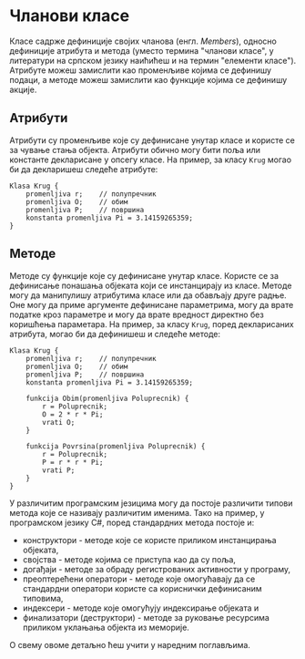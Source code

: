 # Чланови класе

Класе садрже дефиниције својих чланова (енгл. *Members*), односно дефиниције
атрибута и метода (уместо термина "чланови класе", у литератури на српском
језику наићићеш и на термин "елементи класе"). Атрибуте можеш замислити као
променљиве којима се дефинишу подаци, а методе можеш замислити као функције
којима се дефинишу акције.

## Атрибути

Атрибути су променљиве које су дефинисане унутар класе и користе се за
чување стања објекта. Атрибути обично могу бити поља или константе декларисане
у опсегу класе. На пример, за класу `Krug` могао би да декларишеш следеће
атрибуте:

```text
Klasa Krug {
    promenljiva r;    // полупречник
    promenljiva O;    // обим
    promenljiva P;    // површина
    konstanta promenljiva Pi = 3.14159265359;
}
```

## Методе

Методе су функције које су дефинисане унутар класе. Користе се за дефинисање
понашања објеката који се инстанцирају из класе. Методе могу да манипулишу
атрибутима класе или да обављају друге радње. Оне могу да приме аргументе
дефинисане параметрима, могу да врате податке кроз параметре и могу да врате
вредност директно без коришћења параметара. На пример, за класу `Krug`, поред
декларисаних атрибута, могао би да дефинишеш и следеће методе:

```text
Klasa Krug {
    promenljiva r;    // полупречник
    promenljiva O;    // обим
    promenljiva P;    // површина
    konstanta promenljiva Pi = 3.14159265359;

    funkcija Obim(promenljiva Poluprecnik) {
        r = Poluprecnik;
        O = 2 * r * Pi;
        vrati O;
    }

    funkcija Povrsina(promenljiva Poluprecnik) {
        r = Poluprecnik;
        P = r * r * Pi;
        vrati P;
    }
}
```

У различитим програмским језицима могу да постоје различити типови метода које
се називају различитим именима. Тако на пример, у програмском језику C#, поред
стандардних метода постоје и:

* конструктори - методе које се користе приликом инстанцирања објеката,
* својства - методе којима се приступа као да су поља,
* догађаји - методе за обраду регистрованих активности у програму,
* преоптерећени оператори - методе које омогућавају да се стандардни
оператори користе са кориснички дефинисаним типовима,
* индексери - методе које омогућују индексирање објеката и
* финализатори (деструктори) - методе за руковање ресурсима приликом уклањања
објекта из меморије.

О свему овоме детаљно ћеш учити у наредним поглављима.
